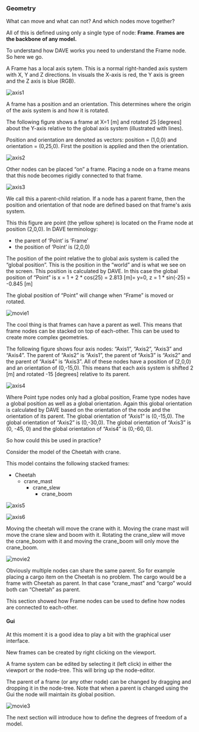 ### Geometry


What can move and what can not? And which nodes move together?

All of this is defined using only a single type of node: **Frame**. **Frames are the backbone of any model.** 

To understand how DAVE works you need to understand the Frame node. So here we go.

A Frame has a local axis sytem. This is a normal right-handed axis system with X, Y and Z directions. In visuals the X-axis is red, the Y axis is green and the Z axis is blue (RGB).


![axis1](images/geo_axis1.png)

A frame has a position and an orientation. This determines where the origin of the axis system is and how it is rotated.

The following figure shows a frame at X=1 [m] and rotated 25 [degrees] about the Y-axis relative to the global axis system (illustrated with lines).

Position and orientation are denoted as vectors: position = (1,0,0) and orientation =  (0,25,0).
First the position is applied and then the orientation. 

![axis2](images/geo_axis2.png)

Other nodes can be placed “on” a frame. Placing a node on a frame means that this node becomes rigidly connected to that frame. 

![axis3](images/geo_axis3.png)


We call this a parent-child relation. If a node has a parent frame, then the position and orientation of that node are defined based on that frame's axis system. 

This this figure are point (the yellow sphere) is located on the Frame node at position (2,0,0). In DAVE terminology:
- the parent of ‘Point’ is ‘Frame’
- the position of ‘Point’ is (2,0,0)

The position of the point relative the to global axis system is called the “global position”. This is the position in the “world” and is what we see on the screen. This position is calculated by DAVE. In this case the global position of “Point” is x =  1 + 2 * cos(25) = 2.813 [m]=  y=0, z = 1 * sin(-25) = -0.845 [m]

The global position of “Point” will change when “Frame” is moved or rotated.

![movie1](images/point_on_axis_move.gif)

The cool thing is that frames can have a parent as well. This means that frame nodes can be stacked on top of each-other. This can be used to create more complex geometries.

The following figure shows four axis nodes: “Axis1”, “Axis2”, “Axis3” and “Axis4”. The parent of “Axis2” is “Axis1”, the parent of “Axis3” is “Axis2” and the parent of “Axis4” is “Axis3”. All of these nodes have a position of (2,0,0) and an orientation of (0,-15,0). This means that each axis system is shifted 2 [m] and rotated -15 [degrees] relative to its parent.

![axis4](images/geo_axis4.png)

Where Point type nodes only had a global position, Frame type nodes have a global position as well as a global orientation. Again this global orientation is calculated by DAVE based on the orientation of the node and the orientation of its parent. The global orientation of “Axis1” is (0,-15,0). The global orientation of “Axis2” is (0,-30,0). The global orientation of “Axis3” is (0, -45, 0) and the global orientation of “Axis4” is (0,-60, 0).

So how could this be used in practice?

Consider the model of the Cheetah with crane. 

This model contains the following stacked frames:
- Cheetah
   - crane_mast
      - crane_slew
         - crane_boom

![axis5](images/geo_axis5.png)

![axis6](images/geo_axis_cheetah_detail.png)

Moving the cheetah will move the crane with it. Moving the crane mast will move the crane slew and boom with it. Rotating the crane_slew will move the crane_boom with it and moving the crane_boom will only move the crane_boom.


![movie2](images/stacked_axis_cheetah.gif)


Obviously multiple nodes can share the same parent. So for example placing a cargo item on the Cheetah is no problem. The cargo would be a frame with Cheetah as parent. In that case “crane_mast” and “cargo” would both can “Cheetah” as parent.

This section showed how Frame nodes can be used to define how nodes are connected to each-other.

#### Gui

At this moment it is a good idea to play a bit with the graphical user interface.

New frames can be created by right clicking on the viewport.

A frame system can be edited by selecting it (left click) in either the viewport or the node-tree. This will bring up the node-editor.

The parent of a frame (or any other node) can be changed by dragging and dropping it in the node-tree.
Note that when a parent is changed using the Gui the node will maintain its global position. 

![movie3](images/geo_gui.gif)




The next section will introduce how to define the degrees of freedom of a model.